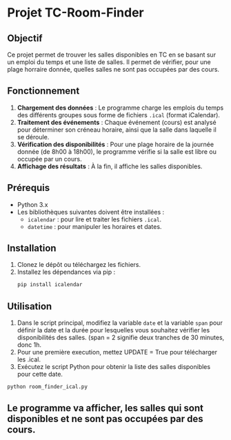 # Projet TC-Room-Finder

## Objectif

Ce projet permet de trouver les salles disponibles en TC en se basant sur un emploi du temps et une liste de salles. Il permet de vérifier, pour une plage horraire donnée, quelles salles ne sont pas occupées par des cours.

## Fonctionnement

1. **Chargement des données** : Le programme charge les emplois du temps des différents groupes sous forme de fichiers `.ical` (format iCalendar).
2. **Traitement des événements** : Chaque événement (cours) est analysé pour déterminer son créneau horaire, ainsi que la salle dans laquelle il se déroule.
3. **Vérification des disponibilités** : Pour une plage horaire de la journée donnée (de 8h00 à 18h00), le programme vérifie si la salle est libre ou occupée par un cours.
4. **Affichage des résultats** : À la fin, il affiche les salles disponibles.

## Prérequis

- Python 3.x
- Les bibliothèques suivantes doivent être installées :
  - `icalendar` : pour lire et traiter les fichiers `.ical`.
  - `datetime` : pour manipuler les horaires et dates.

## Installation

1. Clonez le dépôt ou téléchargez les fichiers.
2. Installez les dépendances via pip :
   ```bash
   pip install icalendar
   ```

## Utilisation

1. Dans le script principal, modifiez la variable `date` et la variable `span` pour définir la date et la durée pour lesquelles vous souhaitez vérifier les disponibilités des salles. (span = 2 signifie deux tranches de 30 minutes, donc 1h.
2. Pour une première execution, mettez UPDATE = True pour télécharger les .ical.
3. Exécutez le script Python pour obtenir la liste des salles disponibles pour cette date.

```bash
python room_finder_ical.py
```

Le programme va afficher, les salles qui sont disponibles et ne sont pas occupées par des cours.
---
